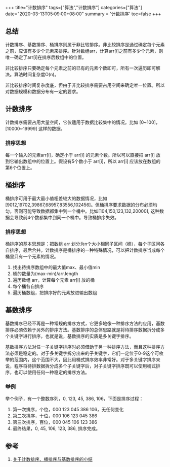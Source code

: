 +++
title="计数排序"
tags=["算法","计数排序"]
categories=["算法"]
date="2020-03-13T05:09:00+08:00"
summary = '计数排序'
toc=false
+++

总结
----

计数排序、基数排序、桶排序则属于非比较排序。非比较排序是通过确定每个元素之前，应该有多少个元素来排序。针对数组arr，计算arr[i]之前有多少个元素，则唯一确定了arr[i]在排序后数组中的位置。

非比较排序只要确定每个元素之前的已有的元素个数即可，所有一次遍历即可解决。算法时间复杂度O(n)。

非比较排序时间复杂度底，但由于非比较排序需要占用空间来确定唯一位置。所以对数据规模和数据分布有一定的要求。

计数排序
--------

计数排序需要占用大量空间，它仅适用于数据比较集中的情况。比如 [0~100]，[10000~19999] 这样的数据。

### 排序思想

每一个输入的元素arr[i]，确定小于 arr[i] 的元素个数。所以可以直接把 arr[i] 放到它输出数组中的位置上。假设有5个数小于 arr[i]，所以 arr[i] 应该放在数组的第6个位置上。

桶排序
------

桶排序可用于最大最小值相差较大的数据情况，比如[9012,19702,39867,68957,83556,102456]。但桶排序要求数据的分布必须均匀，否则可能导致数据都集中到一个桶中。比如[104,150,123,132,20000], 这种数据会导致前4个数都集中到同一个桶中。导致桶排序失效。

### 排序思想

桶排序的基本思想是：把数组 arr 划分为n个大小相同子区间（桶），每个子区间各自排序，最后合并。计数排序是桶排序的一种特殊情况，可以把计数排序当成每个桶里只有一个元素的情况。

1.	找出待排序数组中的最大值max、最小值min
2.	桶的数量为(max-min)/arr.length
3.	遍历数组 arr，计算每个元素 arr[i] 放的桶
4.	每个桶各自排序
5.	遍历桶数组，把排序好的元素放进输出数组

基数排序
--------

基数排序已经不再是一种常规的排序方式，它更多地像一种排序方法的应用，基数排序必须依赖于另外的排序方法。基数排序的总体思路就是将待排序数据拆分成多个关键字进行排序，也就是说，基数排序的实质是多关键字排序。

基数排序方法对任一子关键字排序时必须借助于另一种排序方法，而且这种排序方法必须是稳定的。对于多关键字拆分出来的子关键字，它们一定位于0-9这个可枚举的范围内，这个范围不大，因此用桶式排序效率非常好。对于多关键字排序来说，程序将待排数据拆分成多个子关键字后，对子关键字排序既可以使用桶式排序，也可以使用任何一种稳定的排序方法。

### 举例

举个例子，有一个整数序列，0, 123, 45, 386, 106，下面是排序过程：

1.	第一次排序，个位，000 123 045 386 106，无任何变化
2.	第二次排序，十位，000 106 123 045 386
3.	第三次排序，百位，000 045 106 123 386
4.	最终结果，0, 45, 106, 123, 386, 排序完成。

参考
----

1.	[关于计数排序、桶排序与基数排序的小结](https://www.cnblogs.com/protected/p/6603536.html)

